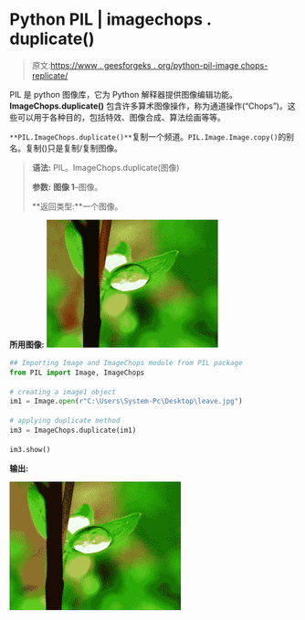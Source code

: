 # Python PIL | imagechops . duplicate()

> 原文:[https://www . geesforgeks . org/python-pil-image chops-replicate/](https://www.geeksforgeeks.org/python-pil-imagechops-duplicate/)

PIL 是 python 图像库，它为 Python 解释器提供图像编辑功能。 **ImageChops.duplicate()** 包含许多算术图像操作，称为通道操作(“Chops”)。这些可以用于各种目的，包括特效、图像合成、算法绘画等等。

`**PIL.ImageChops.duplicate()**`复制一个频道。`PIL.Image.Image.copy()`的别名。复制()只是复制/复制图像。

> **语法:** PIL。ImageChops.duplicate(图像)
> 
> **参数:**
> **图像 1**–图像。
> 
> **返回类型:**一个图像。

**所用图像:**
![](img/a1ef8fe2abdd82fd82dcb35534ff789b.png)

```py
## Importing Image and ImageChops module from PIL package 
from PIL import Image, ImageChops 

# creating a image1 object 
im1 = Image.open(r"C:\Users\System-Pc\Desktop\leave.jpg") 

# applying duplicate method 
im3 = ImageChops.duplicate(im1) 

im3.show() 
```

**输出:**

![](img/b3f8138561944dddd49d7c5039c0998d.png)